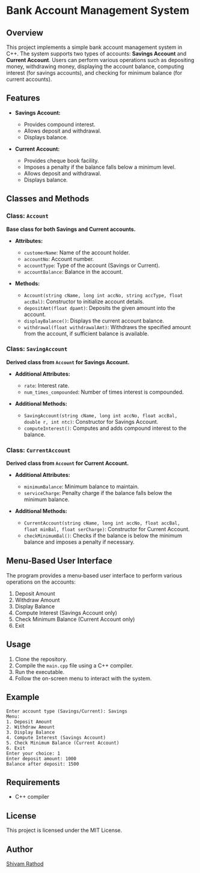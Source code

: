 # Bank Account Management System

## Overview
This project implements a simple bank account management system in C++. The system supports two types of accounts: **Savings Account** and **Current Account**. Users can perform various operations such as depositing money, withdrawing money, displaying the account balance, computing interest (for savings accounts), and checking for minimum balance (for current accounts).

## Features
- **Savings Account:**
  - Provides compound interest.
  - Allows deposit and withdrawal.
  - Displays balance.
  
- **Current Account:**
  - Provides cheque book facility.
  - Imposes a penalty if the balance falls below a minimum level.
  - Allows deposit and withdrawal.
  - Displays balance.

## Classes and Methods

### Class: `Account`
**Base class for both Savings and Current accounts.**

- **Attributes:**
  - `customerName`: Name of the account holder.
  - `accountNo`: Account number.
  - `accountType`: Type of the account (Savings or Current).
  - `accountBalance`: Balance in the account.

- **Methods:**
  - `Account(string cName, long int accNo, string accType, float accBal)`: Constructor to initialize account details.
  - `depositAmt(float dpamt)`: Deposits the given amount into the account.
  - `displayBalance()`: Displays the current account balance.
  - `withdrawal(float withdrawalAmt)`: Withdraws the specified amount from the account, if sufficient balance is available.

### Class: `SavingAccount`
**Derived class from `Account` for Savings Account.**

- **Additional Attributes:**
  - `rate`: Interest rate.
  - `num_times_compounded`: Number of times interest is compounded.

- **Additional Methods:**
  - `SavingAccount(string cName, long int accNo, float accBal, double r, int ntc)`: Constructor for Savings Account.
  - `computeInterest()`: Computes and adds compound interest to the balance.

### Class: `CurrentAccount`
**Derived class from `Account` for Current Account.**

- **Additional Attributes:**
  - `minimumBalance`: Minimum balance to maintain.
  - `serviceCharge`: Penalty charge if the balance falls below the minimum balance.

- **Additional Methods:**
  - `CurrentAccount(string cName, long int accNo, float accBal, float minBal, float serCharge)`: Constructor for Current Account.
  - `checkMinimumBal()`: Checks if the balance is below the minimum balance and imposes a penalty if necessary.

## Menu-Based User Interface
The program provides a menu-based user interface to perform various operations on the accounts:
1. Deposit Amount
2. Withdraw Amount
3. Display Balance
4. Compute Interest (Savings Account only)
5. Check Minimum Balance (Current Account only)
6. Exit

## Usage
1. Clone the repository.
2. Compile the `main.cpp` file using a C++ compiler.
3. Run the executable.
4. Follow the on-screen menu to interact with the system.

## Example
```
Enter account type (Savings/Current): Savings
Menu:
1. Deposit Amount
2. Withdraw Amount
3. Display Balance
4. Compute Interest (Savings Account)
5. Check Minimum Balance (Current Account)
6. Exit
Enter your choice: 1
Enter deposit amount: 1000
Balance after deposit: 1500
```

## Requirements
- C++ compiler

## License
This project is licensed under the MIT License.

## Author
[Shivam Rathod](https://github.com/shivamr021)

